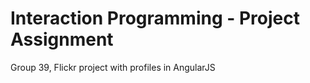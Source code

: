Interaction Programming - Project Assignment
=================================================

Group 39, Flickr project with profiles in AngularJS 